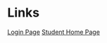 # Links

[Login Page](https://wireframe.cc/0SjDTu)
[Student Home Page](https://wireframe.cc/H4IUxH)
